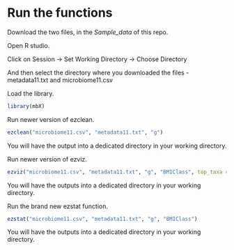 # Run the functions 

Download the two files, in the *Sample_data* of this repo.

Open R studio.

Click on Session → Set Working Directory → Choose Directory

And then select the directory where you downloaded the files - metadata11.txt and microbiome11.csv

Load the library.

```r
library(mbX)
```

Run newer version of ezclean.

```r
ezclean("microbiome11.csv", "metadata11.txt", "g")
```
You will have the output into a dedicated directory in your working directory.

Run newer version of ezviz.

```r
ezviz("microbiome11.csv", "metadata11.txt", "g", "BMIClass", top_taxa = 10, flip = "True")
```

You will have the outputs into a dedicated directory in your working directory.

Run the brand new ezstat function.

```r
ezstat("microbiome11.csv", "metadata11.txt", "g", "BMIClass")
```
You will have the outputs into a dedicated directory in your working directory.
